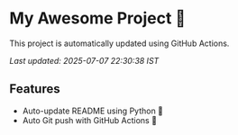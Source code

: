 # My Awesome Project 🚀

This project is automatically updated using GitHub Actions.

_Last updated: 2025-07-07 22:30:38 IST_

## Features
- Auto-update README using Python 🐍
- Auto Git push with GitHub Actions 🤖
